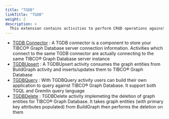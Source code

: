 ```yaml
---
title: "TGDB"
linkTitle: "TGDB"
weight: 2
description: >
  This extension contains activities to perform CRUD operations against TIBCO® Graph Database
---
```


* [TGDB Connector](https://github.com/TIBCOSoftware/labs-graphbuilder-contrib/blob/master/tgdb/connector/)
	: A TGDB connector is a component to store your TIBCO® Graph Database server connection information. Activities which connect to the same TGDB connector are actually connecting to the same TIBCO® Graph Database server instance
* [TGDBUpsert](https://github.com/TIBCOSoftware/labs-graphbuilder-contrib/blob/master/tgdb/activity/tgdbupsert)
	: A TGDBUpsert activity consumes the graph entities from BuildGraph activity and inserts/updates them to TIBCO® Graph Database
* [TGDBQuery](https://github.com/TIBCOSoftware/labs-graphbuilder-contrib/tree/master/tgdb/activity/tgdbquery/)
	: With TGDBQuery activity users can build their own application to query against TIBCO® Graph Database. It support both TGQL and Gremlin query language
* [TGDBDelete](https://github.com/TIBCOSoftware/labs-graphbuilder-contrib/tree/master/tgdb/activity/tgdbdelete/)
	: TGDBDelete activity implemeting the deletion of graph entities for TIBCO® Graph Database. It takes graph entities (with primary key attributes populated) from BuildGraph then performs the deletion on them
